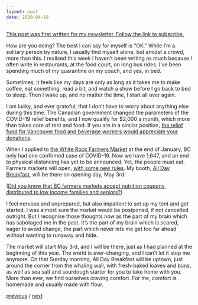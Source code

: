 ```yaml
---
layout: post
date: 2020-04-19
---
```


[This post was first written for my newsletter. Follow the link to subscribe.](https://jessdriscoll.substack.com/p/any-day-now-i-shall-be-released)

How are you doing? The best I can say for myself is “OK.” While I’m a solitary person by nature, I usually find myself alone, but amidst a crowd, more than this. I realised this week I haven’t been writing as much because I often write in restaurants, at the food court, on long bus rides. I’ve been spending much of my quarantine on my couch, and yes, in bed.

Sometimes, it feels like my days are only as long as it takes me to make coffee, eat something, read a bit, and watch a show before I go back to bed to sleep. Then I wake up, and no matter the time, I start all over again.

I am lucky, and ever grateful, that I don’t have to worry about anything else during this time. The Canadian government changed the parameters of the COVID-19 relief benefits, and I now qualify for $2,000 a month, which more than takes care of rent and food. If you are in a similar position, [the relief fund for Vancouver food and beverage workers would appreciate your donations](https://www.gofundme.com/f/van-food-amp-beverage-relief-fund).

When I applied to [the White Rock Farmers Market](http://www.whiterockfarmersmarket.ca/) at the end of January, BC only had one confirmed case of COVID-19. Now we have 1,647, and an end to physical distancing has yet to be announced. Yet, the people must eat. Farmers markets will open, [with some new rules](http://www.bccdc.ca/health-info/diseases-conditions/covid-19/community-settings/farmers-markets). My booth, [All Day Breakfast](http://alldaybreakfast.org/), will be there on opening day, May 3rd.

([Did you know that BC farmers markets accept nutrition coupons, distributed to low income families and seniors?](https://bcfarmersmarket.org/coupon-program/how-it-works/))

I feel nervous and unprepared, but also impatient to set up my tent and get started. I was almost sure the market would be postponed, if not cancelled outright. But I recognise those thoughts now as the part of my brain which has sabotaged me in the past. It’s the part of my brain which is scared, eager to avoid change, the part which never lets me get too far ahead without wanting to runaway and hide.

The market will start May 3rd, and I will be there, just as I had planned at the beginning of this year. The world is ever-changing, and I can’t let it stop me anymore. On that Sunday morning, All Day Breakfast will be uptown, just around the corner from the whaling wall, with fresh-baked loaves and buns, as well as sea salt and sourdough starter for you to take home with you. More than ever, we find ourselves craving comfort. For me, comfort is homemade and usually made with flour.

<a href="{{page.previous.url}}">previous</a> / <a href="{{page.next.url}}">next</a>
